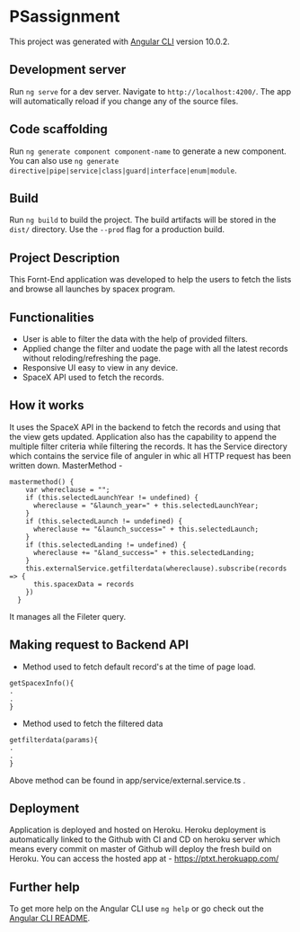 # PSassignment

This project was generated with [Angular CLI](https://github.com/angular/angular-cli) version 10.0.2.

## Development server

Run `ng serve` for a dev server. Navigate to `http://localhost:4200/`. The app will automatically reload if you change any of the source files.

## Code scaffolding

Run `ng generate component component-name` to generate a new component. You can also use `ng generate directive|pipe|service|class|guard|interface|enum|module`.

## Build

Run `ng build` to build the project. The build artifacts will be stored in the `dist/` directory. Use the `--prod` flag for a production build.



## Project Description
This Fornt-End application was developed to help the users to fetch the lists and browse all launches by spacex program.

## Functionalities
* User is able to filter the data with the help of provided filters.
* Applied change the filter and uodate the page with all the latest records without reloding/refreshing the page.
* Responsive UI easy to view in any device.
* SpaceX API used to fetch the records.

## How it works
It uses the SpaceX API in the backend to fetch the records and using that the view gets updated. Application also has the capability to append the multiple filter criteria while filtering the records.
It has the Service directory which contains the service file of anguler in whic all HTTP request has been written down.
MasterMethod -
``` 
mastermethod() {
    var whereclause = "";
    if (this.selectedLaunchYear != undefined) {
      whereclause = "&launch_year=" + this.selectedLaunchYear;
    }
    if (this.selectedLaunch != undefined) {
      whereclause += "&launch_success=" + this.selectedLaunch;
    }
    if (this.selectedLanding != undefined) {
      whereclause += "&land_success=" + this.selectedLanding;
    }
    this.externalService.getfilterdata(whereclause).subscribe(records => {
      this.spacexData = records
    })
  }
  ```
  
  It manages all the Fileter query.
  
  ## Making request to Backend API
  * Method used to fetch default record's at the time of page load.
  ```
  getSpacexInfo(){
  .
  .
  }
  ```
  
  * Method used to fetch the filtered data
  ```
  getfilterdata(params){
  .
  .
  }
  ```
  Above method can be found in app/service/external.service.ts .
  
  
  ## Deployment
  Application is deployed and hosted on Heroku. Heroku deployment is automatically linked to the Github with CI and CD on heroku server which means every commit on     master of Github will deploy the fresh build on Heroku.
You can access the hosted app at - https://ptxt.herokuapp.com/ 

## Further help

To get more help on the Angular CLI use `ng help` or go check out the [Angular CLI README](https://github.com/angular/angular-cli/blob/master/README.md).

